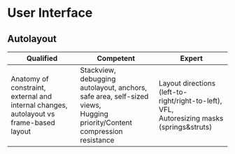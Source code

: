 #

# User Interface

## Autolayout

| Qualified | Competent | Expert |
|----------|-------------|------|
| Anatomy of constraint, external and internal changes, autolayout vs frame-based layout |  Stackview, debugging autolayout, anchors, safe area, self-sized views, <br/>Hugging priority/Content compression resistance | Layout directions (left-to-right/right-to-left), VFL, <br/>Autoresizing masks (springs&struts) |


